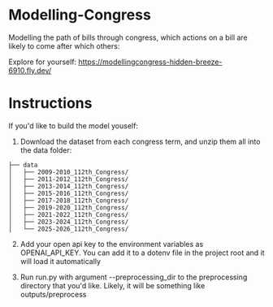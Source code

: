 # Modelling-Congress

Modelling the path of bills through congress, which actions on a bill are likely to come after which others:

Explore for yourself:
https://modellingcongress-hidden-breeze-6910.fly.dev/

# Instructions

If you'd like to build the model youself:

1. Download the dataset from each congress term, and unzip them all into the data folder:

```text
├── data
│   ├── 2009-2010_112th_Congress/
│   ├── 2011-2012_112th_Congress/
│   ├── 2013-2014_112th_Congress/
│   ├── 2015-2016_112th_Congress/
│   ├── 2017-2018_112th_Congress/
│   ├── 2019-2020_112th_Congress/
│   ├── 2021-2022_112th_Congress/
│   ├── 2023-2024_112th_Congress/
│   └── 2025-2026_112th_Congress/
```

2. Add your open api key to the environment variables as OPENAI_API_KEY. You can add it to a dotenv file in the project root and it will load it automatically

3. Run run.py with argument --preprocessing_dir to the preprocessing directory that you'd like. Likely, it will be something like outputs/preprocess
